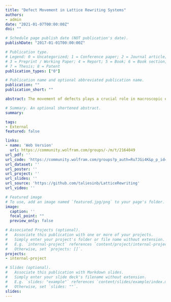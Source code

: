 ```yaml
---
title: "Defect Movement in Lattice Rewriting Systems"
authors:
- admin
date: "2021-01-07T00:00:00Z"
doi: ""

# Schedule page publish date (NOT publication's date).
publishDate: "2017-01-01T00:00:00Z"

# Publication type.
# Legend: 0 = Uncategorized; 1 = Conference paper; 2 = Journal article;
# 3 = Preprint / Working Paper; 4 = Report; 5 = Book; 6 = Book section;
# 7 = Thesis; 8 = Patent
publication_types: ["0"]

# Publication name and optional abbreviated publication name.
publication: ""
publication_short: ""

abstract: The movement of defects plays a crucial role in macroscopic elasticity, in this post we describe a possible path for obtaining large scale elastic phenomena from microscopic rules. For this we investigate rewrite rules on Bravais lattices that move disclination and dislocation defects.This systematic study leads naturally to a discrete description of geometric concepts inside a Bravais Graph, different concepts like curvature, torsion, parallel transport, charts and atlas can all be defined without referencing an embedding space. We hope that this treatment of a “lattice gas of defects” can be used as a possible foundation of elasticity and possibly model complicated phenomena like crack formation or tearing of materials. Finally this framework provides a connection between a mesoscopic description of matter and the spacetime Wolfram model, this might become useful to search for topological defects or quasi-particles inside Wolfram Models.

# Summary. An optional shortened abstract.
summary: 

tags:
- External
featured: false

links:
- name: 'Web Version'
  url: https://community.wolfram.com/groups/-/m/t/2164049
url_pdf: ''
url_code: 'https://community.wolfram.com/groups?p_auth=Ru7JGi4K&p_p_id=19&p_p_lifecycle=1&p_p_state=exclusive&p_p_mode=view&p_p_col_id=column-1&p_p_col_count=6&_19_struts_action=%2Fmessage_boards%2Fget_message_attachment&_19_messageId=2164049&_19_attachment=LatticeRewritingRules.nb'
url_dataset: ''
url_poster: ''
url_project: ''
url_slides: ''
url_source: 'https://github.com/taliesinb/LatticeRewriting'
url_video: ''

# Featured image
# To use, add an image named `featured.jpg/png` to your page's folder. 
image:
  caption: ''
  focal_point: ""
  preview_only: false

# Associated Projects (optional).
#   Associate this publication with one or more of your projects.
#   Simply enter your project's folder or file name without extension.
#   E.g. `internal-project` references `content/project/internal-project/index.md`.
#   Otherwise, set `projects: []`.
projects:
- internal-project

# Slides (optional).
#   Associate this publication with Markdown slides.
#   Simply enter your slide deck's filename without extension.
#   E.g. `slides: "example"` references `content/slides/example/index.md`.
#   Otherwise, set `slides: ""`.
slides:
---
```


